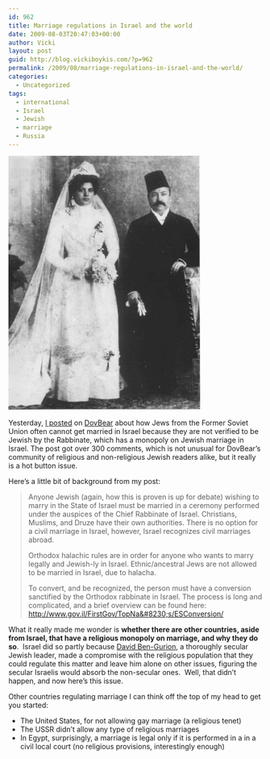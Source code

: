 ```yaml
---
id: 962
title: Marriage regulations in Israel and the world
date: 2009-08-03T20:47:03+00:00
author: Vicki
layout: post
guid: http://blog.vickiboykis.com/?p=962
permalink: /2009/08/marriage-regulations-in-israel-and-the-world/
categories:
  - Uncategorized
tags:
  - international
  - Israel
  - Jewish
  - marriage
  - Russia
---
```

[<img class="aligncenter size-full wp-image-963" title="helene-israel-wedding" src="https://raw.githubusercontent.com/veekaybee/wlb/gh-pages/assets/images/2009/08/helene-israel-wedding.jpg" alt="helene-israel-wedding" width="381" height="504" />](https://raw.githubusercontent.com/veekaybee/wlb/gh-pages/assets/images/2009/08/helene-israel-wedding.jpg)

Yesterday, [I posted](http://dovbear.blogspot.com/2009/08/jews-cant-marry-in-israel.html) on [DovBear](http://dovbear.blogspot.com/) about how Jews from the Former Soviet Union often cannot get married in Israel because they are not verified to be Jewish by the Rabbinate, which has a monopoly on Jewish marriage in Israel. The post got over 300 comments, which is not unusual for DovBear&#8217;s community of religious and non-religious Jewish readers alike, but it really is a hot button issue.

Here&#8217;s a little bit of background from my post:

> Anyone Jewish (again, how this is proven is up for debate) wishing to marry in the State of Israel must be married in a ceremony performed under the auspices of the Chief Rabbinate of Israel. Christians, Muslims, and Druze have their own authorities. There is no option for a civil marriage in Israel, however, Israel recognizes civil marriages abroad.
> 
> Orthodox halachic rules are in order for anyone who wants to marry legally and Jewish-ly in Israel. Ethnic/ancestral Jews are not allowed to be married in Israel, due to halacha.
> 
> To convert, and be recognized, the person must have a conversion sanctified by the Orthodox rabbinate in Israel. The process is long and complicated, and a brief overview can be found here: <a rel="nofollow" href="http://www.gov.il/FirstGov/TopNavEng/EngSituations/ESConversion/" target="_blank">http://www.gov.il/FirstGov/TopNa&#8230;s/ESConversion/ </a>

What it really made me wonder is **whether there are other countries, aside from Israel, that have a religious monopoly on marriage, and why they do so**.  Israel did so partly because [David Ben-Gurion](http://en.wikipedia.org/wiki/David_Ben-Gurion), a thoroughly secular Jewish leader, made a compromise with the religious population that they could regulate this matter and leave him alone on other issues, figuring the secular Israelis would absorb the non-secular ones.  Well, that didn&#8217;t happen, and now here&#8217;s this issue.

Other countries regulating marriage I can think off the top of my head to get you started:

  * The United States, for not allowing gay marriage (a religious tenet)
  * The USSR didn&#8217;t allow any type of religious marriages
  * In Egypt, surprisingly, a marriage is legal only if it is performed in a in a civil local court (no religious provisions, interestingly enough)
